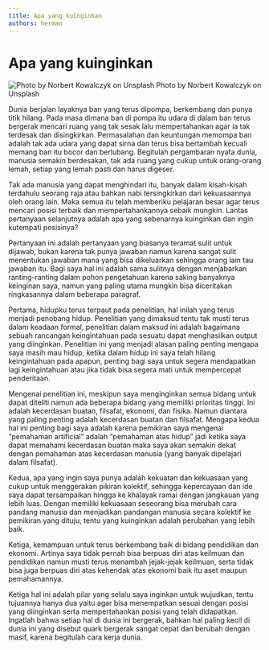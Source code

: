 ```yaml
---
title: Apa yang kuinginkan
authors: herman
---
```



# Apa yang kuinginkan
![Photo by Norbert Kowalczyk on Unsplash](https://miro.medium.com/v2/resize:fit:720/0*kwdiUa_uK70rYkXB)
Photo by Norbert Kowalczyk on Unsplash

Dunia berjalan layaknya ban yang terus dipompa, berkembang dan punya titik hilang. Pada masa dimana ban di pompa itu udara di dalam ban terus bergerak mencari ruang yang tak sesak lalu mempertahankan agar ia tak terdesak dan disingkirkan. Permasalahan dan keuntungan memompa ban adalah tak ada udara yang dapat sirna dan terus bisa bertambah kecuali memang ban itu bocor dan berlubang. Begitulah pergambaran nyata dunia, manusia semakin berdesakan, tak ada ruang yang cukup untuk orang-orang lemah, setiap yang lemah pasti dan harus digeser.

Tak ada manusia yang dapat menghindari itu, banyak dalam kisah-kisah terdahulu seorang raja atau bahkan nabi tersingkirkan dari kekuasaannya oleh orang lain. Maka semua itu telah memberiku pelajaran besar agar terus mencari posisi terbaik dan mempertahankannya sebaik mungkin. Lantas pertanyaan selanjutnya adalah apa yang sebenarnya kuinginkan dan ingin kutempati posisinya?

Pertanyaan ini adalah pertanyaan yang biasanya teramat sulit untuk dijawab, bukan karena tak punya jawaban namun karena sangat sulit menentukan jawaban mana yang bisa dikeluarkan sehingga orang lain tau jawaban itu. Bagi saya hal ini adalah sama sulitnya dengan menjabarkan ranting-ranting dalam pohon pengetahuan karena saking banyaknya keinginan saya, namun yang paling utama mungkin bisa diceritakan ringkasannya dalam beberapa paragraf.

Pertama, hidupku terus terpaut pada penelitian, hal inilah yang terus menjadi penobang hidup. Penelitian yang dimaksud tentu tak musti terus dalam keadaan formal, penelitian dalam maksud ini adalah bagaimana sebuah rancangan keingintahuan pada sesuatu dapat menghasilkan output yang diinginkan. Penelitian ini yang menjadi alasan paling penting mengapa saya masih mau hidup, ketika dalam hidup ini saya telah hilang keingintahuan pada apapun, penting bagi saya untuk segera mendapatkan lagi keingintahuan atau jika tidak bisa segera mati untuk mempercepat penderitaan.

Mengenai penelitian ini, meskipun saya menginginkan semua bidang untuk dapat diteliti namun ada beberapa bidang yang memiliki prioritas tinggi. Ini adalah kecerdasan buatan, filsafat, ekonomi, dan fisika. Namun diantara yang paling penting adalah kecerdasan buatan dan filsafat. Mengapa kedua hal ini penting bagi saya adalah karena pemikiran saya mengenai “pemahaman artificial” adalah “pemahaman atas hidup” jadi ketika saya dapat memahami kecerdasan buatan maka saya akan semakin dekat dengan pemahaman atas kecerdasan manusia (yang banyak dipelajari dalam filsafat).

Kedua, apa yang ingin saya punya adalah kekuatan dan kekuasaan yang cukup untuk menggerakan pikiran kolektif, sehingga kepercayaan dan ide saya dapat tersampaikan hingga ke khalayak ramai dengan jangkauan yang lebih luas. Dengan memiliki kekuasaan seseorang bisa merubah cara pandang manusia dan menjadikan pandangan manusia secara kolektif ke pemikiran yang dituju, tentu yang kuinginkan adalah perubahan yang lebih baik.

Ketiga, kemampuan untuk terus berkembang baik di bidang pendidikan dan ekonomi. Artinya saya tidak pernah bisa berpuas diri atas keilmuan dan pendidikan namun musti terus menambah jejak-jejak keilmuan, serta tidak bisa juga berpuas diri atas kehendak atas ekonomi baik itu aset maupun pemahamannya.

Ketiga hal ini adalah pilar yang selalu saya inginkan untuk wujudkan, tentu tujuannya hanya dua yaitu agar bisa menempatkan sesuai dengan posisi yang diinginkan serta mempertahankan posisi yang telah didapatkan. Ingatlah bahwa setiap hal di dunia ini bergerak, bahkan hal paling kecil di dunia ini yang disebut quark bergerak sangat cepat dan berubah dengan masif, karena begitulah cara kerja dunia.